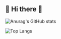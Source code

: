 ## 🍕 Hi there 🍕

![Anurag's GitHub stats](https://github-readme-stats.vercel.app/api?username=anuraghazra&show_icons=true&theme=radical)


![Top Langs](https://github-readme-stats.vercel.app/api/top-langs/?username=anuraghazra&layout=compact)


<!--
**ehdlsgur99/ehdlsgur99** is a ✨ _special_ ✨ repository because its `README.md` (this file) appears on your GitHub profile.

Here are some ideas to get you started:

- 🔭 I’m currently working on ...
- 🌱 I’m currently learning ...
- 👯 I’m looking to collaborate on ...
- 🤔 I’m looking for help with ...
- 💬 Ask me about ...
- 📫 How to reach me: ...
- 😄 Pronouns: ...
- ⚡ Fun fact: ...
-->

